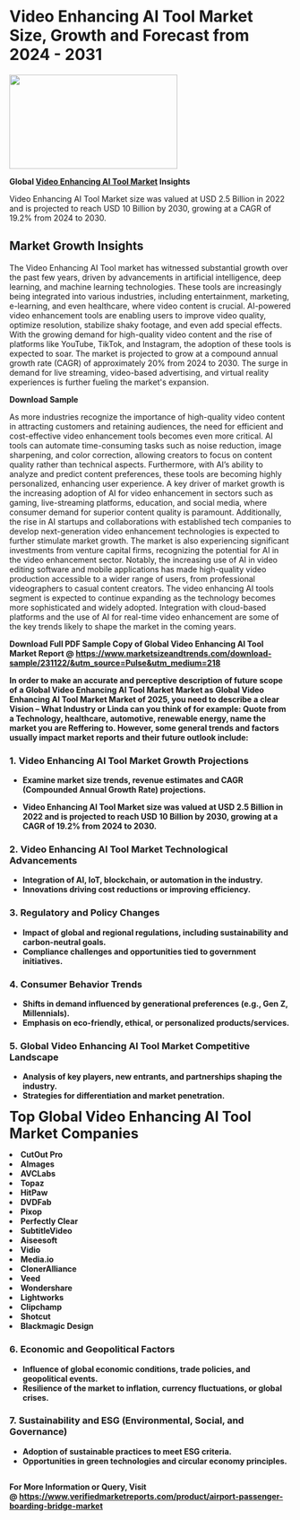 <H1>Video Enhancing AI Tool Market Size, Growth and Forecast from 2024 - 2031</H1><img class="aligncenter size-medium wp-image-584254" src="https://thirdeyenews.in/wp-content/uploads/2024/09/Global-Market-Research-300x168.jpeg" alt="" width="300" height="168" /><p><strong>Global&nbsp;<a href="https://www.marketsizeandtrends.com/download-sample/231122/&amp;utm_source=Pulse&amp;utm_medium=218">Video Enhancing AI Tool Market</a> Insights</strong></p><p>Video Enhancing AI Tool Market size was valued at USD 2.5 Billion in 2022 and is projected to reach USD 10 Billion by 2030, growing at a CAGR of 19.2% from 2024 to 2030.</p><p><h2>Market Growth Insights</h2> <p>The Video Enhancing AI Tool market has witnessed substantial growth over the past few years, driven by advancements in artificial intelligence, deep learning, and machine learning technologies. These tools are increasingly being integrated into various industries, including entertainment, marketing, e-learning, and even healthcare, where video content is crucial. AI-powered video enhancement tools are enabling users to improve video quality, optimize resolution, stabilize shaky footage, and even add special effects. With the growing demand for high-quality video content and the rise of platforms like YouTube, TikTok, and Instagram, the adoption of these tools is expected to soar. The market is projected to grow at a compound annual growth rate (CAGR) of approximately 20% from 2024 to 2030. The surge in demand for live streaming, video-based advertising, and virtual reality experiences is further fueling the market's expansion.</p> <p><strong>Download Sample</strong></p> <p>As more industries recognize the importance of high-quality video content in attracting customers and retaining audiences, the need for efficient and cost-effective video enhancement tools becomes even more critical. AI tools can automate time-consuming tasks such as noise reduction, image sharpening, and color correction, allowing creators to focus on content quality rather than technical aspects. Furthermore, with AI’s ability to analyze and predict content preferences, these tools are becoming highly personalized, enhancing user experience. A key driver of market growth is the increasing adoption of AI for video enhancement in sectors such as gaming, live-streaming platforms, education, and social media, where consumer demand for superior content quality is paramount. Additionally, the rise in AI startups and collaborations with established tech companies to develop next-generation video enhancement technologies is expected to further stimulate market growth. The market is also experiencing significant investments from venture capital firms, recognizing the potential for AI in the video enhancement sector. Notably, the increasing use of AI in video editing software and mobile applications has made high-quality video production accessible to a wider range of users, from professional videographers to casual content creators. The video enhancing AI tools segment is expected to continue expanding as the technology becomes more sophisticated and widely adopted. Integration with cloud-based platforms and the use of AI for real-time video enhancement are some of the key trends likely to shape the market in the coming years.</p> <p><strong></p><p><span class=""><strong>Download Full PDF Sample Copy of Global Video Enhancing AI Tool Market Report</strong> @ <a href="https://www.marketsizeandtrends.com/download-sample/231122/&amp;utm_source=Pulse&amp;utm_medium=218" target="_blank">https://www.marketsizeandtrends.com/download-sample/231122/&amp;utm_source=Pulse&amp;utm_medium=218</a></span></p><p>In order to make an accurate and perceptive description of future scope of a Global&nbsp;Video Enhancing AI Tool Market Market as Global&nbsp;Video Enhancing AI Tool Market Market of 2025, you need to describe a clear Vision &ndash; What Industry or Linda can you think of for example: Quote from a Technology, healthcare, automotive, renewable energy, name the market you are Reffering to. However, some general trends and factors usually impact market reports and their future outlook include:</p><h3>1.&nbsp;<strong>Video Enhancing AI Tool Market Growth Projections</strong></h3><ul><li>Examine market size trends, revenue estimates and CAGR (Compounded Annual Growth Rate) projections.</li><li><p>Video Enhancing AI Tool Market size was valued at USD 2.5 Billion in 2022 and is projected to reach USD 10 Billion by 2030, growing at a CAGR of 19.2% from 2024 to 2030.</p></li></ul><h3>2.&nbsp;<strong>Video Enhancing AI Tool Market Technological Advancements</strong></h3><ul><li>Integration of AI, IoT, blockchain, or automation in the industry.</li><li>Innovations driving cost reductions or improving efficiency.</li></ul><h3>3.&nbsp;<strong>Regulatory and Policy Changes</strong></h3><ul><li>Impact of global and regional regulations, including sustainability and carbon-neutral goals.</li><li>Compliance challenges and opportunities tied to government initiatives.</li></ul><h3>4.&nbsp;<strong>Consumer Behavior Trends</strong></h3><ul><li>Shifts in demand influenced by generational preferences (e.g., Gen Z, Millennials).</li><li>Emphasis on eco-friendly, ethical, or personalized products/services.</li></ul><h3>5.&nbsp;<strong>Global Video Enhancing AI Tool Market Competitive Landscape</strong></h3><ul><li>Analysis of key players, new entrants, and partnerships shaping the industry.</li><li>Strategies for differentiation and market penetration.</li></ul><p data-pm-slice="1 1 []"><span style="color: inherit; font-family: inherit; font-size: 25px;">Top Global Video Enhancing AI Tool Market Companies</span></p><div class="" data-test-id=""><p><li>CutOut Pro</li><li> AImages</li><li> AVCLabs</li><li> Topaz</li><li> HitPaw</li><li> DVDFab</li><li> Pixop</li><li> Perfectly Clear</li><li> SubtitleVideo</li><li> Aiseesoft</li><li> Vidio</li><li> Media.io</li><li> ClonerAlliance</li><li> Veed</li><li> Wondershare</li><li> Lightworks</li><li> Clipchamp</li><li> Shotcut</li><li> Blackmagic Design</li></p></div><h3>6.&nbsp;<strong>Economic and Geopolitical Factors</strong></h3><ul><li>Influence of global economic conditions, trade policies, and geopolitical events.</li><li>Resilience of the market to inflation, currency fluctuations, or global crises.</li></ul><h3>7.&nbsp;<strong>Sustainability and ESG (Environmental, Social, and Governance)</strong></h3><ul><li>Adoption of sustainable practices to meet ESG criteria.</li><li>Opportunities in green technologies and circular economy principles.</li></ul><h2><strong style="font-size: 14px;">For More Information or Query, Visit @&nbsp;</strong><a style="background-color: #ffffff; font-size: 14px;" href="https://www.marketsizeandtrends.com/report/video-enhancing-ai-tool-market/" target="_blank">https://www.verifiedmarketreports.com/product/airport-passenger-boarding-bridge-market</a></h2>
